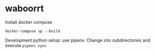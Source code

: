 # waboorrt

Install docker compose

    docker-compose up --build

Development python setup: use pipenv. Change into subdirectories and execute `pipenv sync`